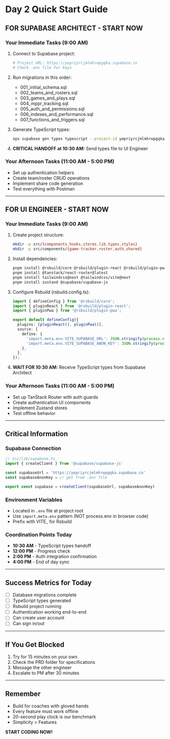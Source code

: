 # Day 2 Quick Start Guide

## FOR SUPABASE ARCHITECT - START NOW

### Your Immediate Tasks (9:00 AM)
1. Connect to Supabase project:
   ```bash
   # Project URL: https://yepriyrcjmlmhrwpgqka.supabase.co
   # Check .env file for keys
   ```

2. Run migrations in this order:
   - 001_initial_schema.sql
   - 002_teams_and_rosters.sql
   - 003_games_and_plays.sql
   - 004_mppr_tracking.sql
   - 005_auth_and_permissions.sql
   - 006_indexes_and_performance.sql
   - 007_functions_and_triggers.sql

3. Generate TypeScript types:
   ```bash
   npx supabase gen types typescript --project-id yepriyrcjmlmhrwpgqka > src/types/supabase.ts
   ```

4. **CRITICAL HANDOFF at 10:30 AM:** Send types file to UI Engineer

### Your Afternoon Tasks (11:00 AM - 5:00 PM)
- Set up authentication helpers
- Create team/roster CRUD operations
- Implement share code generation
- Test everything with Postman

---

## FOR UI ENGINEER - START NOW

### Your Immediate Tasks (9:00 AM)
1. Create project structure:
   ```bash
   mkdir -p src/{components,hooks,stores,lib,types,styles}
   mkdir -p src/components/{game-tracker,roster,auth,shared}
   ```

2. Install dependencies:
   ```bash
   pnpm install @rsbuild/core @rsbuild/plugin-react @rsbuild/plugin-pwa
   pnpm install @tanstack/react-router@latest
   pnpm install tailwindcss@next @tailwindcss/vite@next
   pnpm install zustand @supabase/supabase-js
   ```

3. Configure Rsbuild (rsbuild.config.ts):
   ```typescript
   import { defineConfig } from '@rsbuild/core';
   import { pluginReact } from '@rsbuild/plugin-react';
   import { pluginPwa } from '@rsbuild/plugin-pwa';
   
   export default defineConfig({
     plugins: [pluginReact(), pluginPwa()],
     source: {
       define: {
         'import.meta.env.VITE_SUPABASE_URL': JSON.stringify(process.env.VITE_SUPABASE_URL),
         'import.meta.env.VITE_SUPABASE_ANON_KEY': JSON.stringify(process.env.VITE_SUPABASE_ANON_KEY),
       },
     },
   });
   ```

4. **WAIT FOR 10:30 AM:** Receive TypeScript types from Supabase Architect

### Your Afternoon Tasks (11:00 AM - 5:00 PM)
- Set up TanStack Router with auth guards
- Create authentication UI components
- Implement Zustand stores
- Test offline behavior

---

## Critical Information

### Supabase Connection
```typescript
// src/lib/supabase.ts
import { createClient } from '@supabase/supabase-js'

const supabaseUrl = 'https://yepriyrcjmlmhrwpgqka.supabase.co'
const supabaseAnonKey = // get from .env file

export const supabase = createClient(supabaseUrl, supabaseAnonKey)
```

### Environment Variables
- Located in `.env` file at project root
- Use `import.meta.env` pattern (NOT process.env in browser code)
- Prefix with VITE_ for Rsbuild

### Coordination Points Today
- **10:30 AM** - TypeScript types handoff
- **12:00 PM** - Progress check
- **2:00 PM** - Auth integration confirmation  
- **4:00 PM** - End of day sync

---

## Success Metrics for Today
- [ ] Database migrations complete
- [ ] TypeScript types generated
- [ ] Rsbuild project running
- [ ] Authentication working end-to-end
- [ ] Can create user account
- [ ] Can sign in/out

---

## If You Get Blocked
1. Try for 15 minutes on your own
2. Check the PRD folder for specifications
3. Message the other engineer
4. Escalate to PM after 30 minutes

---

## Remember
- Build for coaches with gloved hands
- Every feature must work offline
- 20-second play clock is our benchmark
- Simplicity > Features

**START CODING NOW!**
